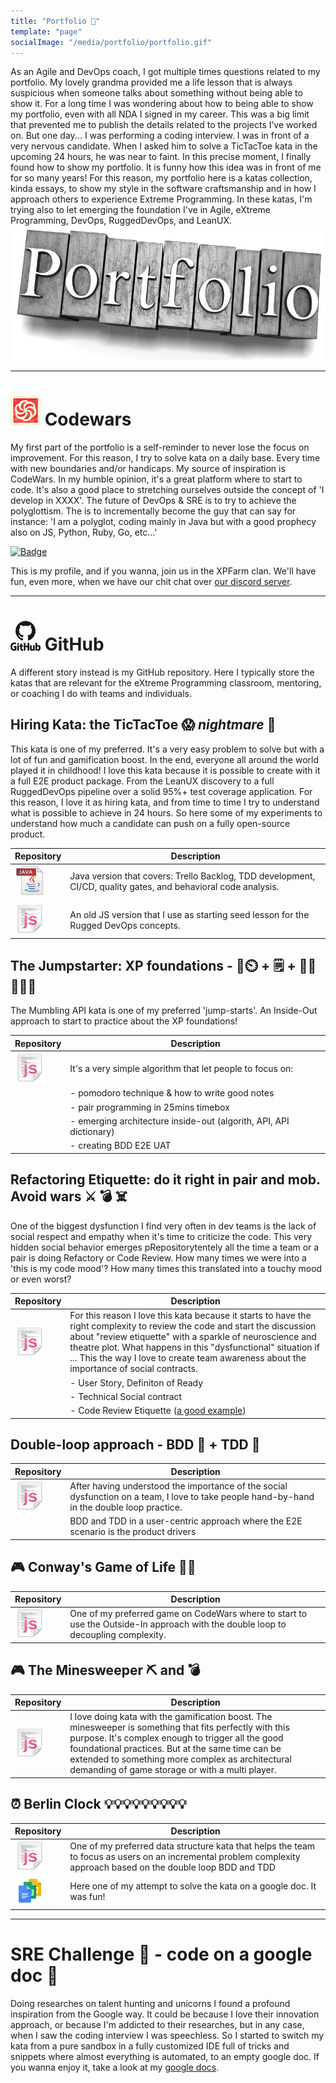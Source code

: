 ```yaml
---
title: "Portfolio 🧳"
template: "page"
socialImage: "/media/portfolio/portfolio.gif"
---
```

As an Agile and DevOps coach, I got multiple times questions related to my portfolio. My lovely grandma provided me a life lesson that is always suspicious when someone talks about something without being able to show it. For a long time I was wondering about how to being able to show my portfolio, even with all NDA I signed in my career. This was a big limit that prevented me to publish the details related to the projects I’ve worked on. But one day... 
I was performing a coding interview. I was in front of a very nervous candidate. When I asked him to solve a TicTacToe kata in the upcoming 24 hours, he was near to faint. In this precise moment, I finally found how to show my portfolio. It is funny how this idea was in front of me for so many years! 
For this reason, my portfolio here is a katas collection, kinda essays, to show my style in the software craftsmanship and in how I approach others to experience Extreme Programming. In these katas, I'm trying also to let emerging the foundation I've in Agile, eXtreme Programming, DevOps, RuggedDevOps, and LeanUX.
![portfolio](/media/portfolio/portfolio.gif)


-----------------------------------------------
# ![CodeWars](/media/portfolio/codewars.png) Codewars
My first part of the portfolio is a self-reminder to never lose the focus on improvement. For this reason, I try to solve kata on a daily base. Every time with new boundaries and/or handicaps. My source of inspiration is CodeWars. In my humble opinion, it's a great platform where to start to code. It's also a good place to stretching ourselves outside the concept of 'I develop in XXXX'. The future of DevOps & SRE is to try to achieve the polyglottism. The is to incrementally become the guy that can say for instance: 'I am a polyglot, coding mainly in Java but with a good prophecy also on JS, Python, Ruby, Go, etc...'

[![Badge](https://www.codewars.com/users/undeadgrishnackh/badges/large)](https://www.codewars.com/users/undeadgrishnackh/)

This is my profile, and if you wanna, join us in the XPFarm clan. We'll have fun, even more, when we have our chit chat over [our discord server](https://discord.gg/PF8mhGF).

-----------------------------------------------
# ![GitHub](/media/portfolio/github.png) GitHub
A different story instead is my GitHub repository. Here I typically store the katas that are relevant for the eXtreme Programming classroom, mentoring, or coaching I do with teams and individuals.

## Hiring Kata: the TicTacToe 😱 _nightmare_ 👻
This kata is one of my preferred. It's a very easy problem to solve but with a lot of fun and gamification boost. In the end, everyone all around the world played it in childhood! I love this kata because it is possible to create with it a full E2E product package. From the LeanUX discovery to a full RuggedDevOps pipeline over a solid 95%+ test coverage application. For this reason, I love it as hiring kata, and from time to time I try to understand what is possible to achieve in 24 hours. So here some of my experiments to understand how much a candidate can push on a fully open-source product.

| Repository  | Description |
|---|---|
| [![JAVA](/media/portfolio/java.png)](https://github.com/undeadgrishnackh/tictactoe) | Java version that covers: Trello Backlog, TDD development, CI/CD, quality gates, and behavioral code analysis.  |
|  |  |
| [![JS](/media/portfolio/javascript.png)](https://github.com/undeadgrishnackh/tictactoe_js) | An old JS version that I use as starting seed lesson for the Rugged DevOps concepts. |

## The Jumpstarter: XP foundations - 🍅⏲️ + 🗒️ + 🧑‍💻🧑🏿‍💻
The Mumbling API kata is one of my preferred 'jump-starts'. An Inside-Out approach to start to practice about the XP foundations!

| Repository  | Description |
|---|---|
| [![JS](/media/portfolio/javascript.png)](https://github.com/undeadgrishnackh/Mumbling) | It's a very simple algorithm that let people to focus on: |
| | - pomodoro technique & how to write good notes |
| | - pair programming in 25mins timebox |
| | - emerging architecture inside-out (algorith, API, API dictionary) |
| | - creating BDD E2E UAT |

## Refactoring Etiquette: do it right in pair and mob. Avoid wars ⚔️ 💣 ☠️
One of the biggest dysfunction I find very often in dev teams is the lack of social respect and empathy when it's time to criticize the code. This very hidden social behavior emerges pRepositorytentely all the time a team or a pair is doing Refactory or Code Review. How many times we were into a 'this is my code mood'? How many times this translated into a touchy mood or even worst? 

| Repository  | Description |
|---|---|
| [![JS](/media/portfolio/javascript.png)](https://github.com/undeadgrishnackh/CarParkEscape) | For this reason I love this kata because it starts to have the right complexity to review the code and start the discussion about "review etiquette" with a sparkle of neuroscience and theatre plot. What happens in this "dysfunctional" situation if ... This the way I love to create team awareness about the importance of social contracts.|
| | - User Story, Definiton of Ready |
| | - Technical Social contract |
| | - Code Review Etiquette ([a good example](https://github.com/thoughtbot/guides/tree/master/code-review)) |

## Double-loop approach - BDD 🔁 + TDD 🔁 
| Repository  | Description |
|---|---|
| [![JS](/media/portfolio/javascript.png)](https://github.com/undeadgrishnackh/MathPortal) | After having understood the importance of the social dysfunction on a team, I love to take people hand-by-hand in the double loop practice.|
| | BDD and TDD in a user-centric approach where the E2E scenario is the product drivers |


## 🎮 Conway's Game of Life 👾👾
| Repository  | Description |
|---|---|
| [![JS](/media/portfolio/javascript.png)](https://github.com/undeadgrishnackh/Conway-s_Game_of_Life) | One of my preferred game on CodeWars where to start to use the Outside-In approach with the double loop to decoupling complexity. |

## 🎮 The Minesweeper ⛏️ and 💣
| Repository  | Description |
|---|---|
| [![JS](/media/portfolio/javascript.png)](https://github.com/undeadgrishnackh/minesweeper) | I love doing kata with the gamification boost. The minesweeper is something that fits perfectly with this purpose. It's complex enough to trigger all the good foundational practices. But at the same time can be extended to something more complex as architectural demanding of game storage or with a multi player. |


## ⏰ Berlin Clock 💡💡💡💡💡💡💡💡💡
| Repository  | Description |
|---|---|
| [![JS](/media/portfolio/javascript.png)](https://github.com/undeadgrishnackh/BerlinClock) | One of my preferred data structure kata that helps the team to focus as users on an incremental problem complexity approach based on the double loop BDD and TDD| 
| [![GoogleDoc](/media/portfolio/googleDoc.png)](https://docs.google.com/document/d/11Mh0Tmrf5hZ7EE7cDF0q9Pqr-4i5x4bs_3K3jdR2eA8) | Here one of my attempt to solve the kata on a google doc. It was fun! |


-----------------------------------------------
# SRE Challenge 🤯 - code on a google doc 🍭
Doing researches on talent hunting and unicorns I found a profound inspiration from the Google way. It could be because I love their innovation approach, or because I'm addicted to their researches, but in any case, when I saw the coding interview I was speechless. So I started to switch my kata from a pure sandbox in a fully customized IDE full of tricks and snippets where almost everything is automated, to an empty google doc. If you wanna enjoy it, take a look at my [google docs](https://drive.google.com/drive/folders/1vrL2ET-i8UiEFGr81yHPV4AoI9nA308F?usp=sharing).